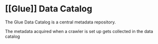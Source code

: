 # [[Glue]] Data Catalog
The Glue Data Catalog is a central metadata repository.

The metadata acquired when a crawler is set up gets collected in the data catalog